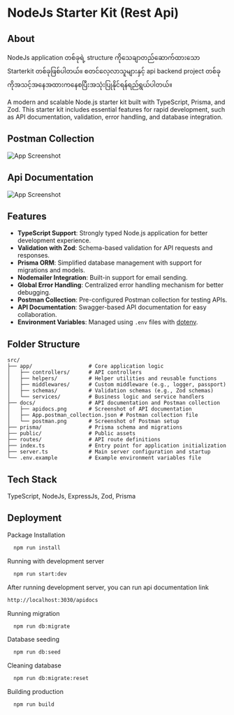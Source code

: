 
# NodeJs Starter Kit (Rest Api)

## About

NodeJs application တစ်ခုရဲ့ structure ကိုသေချာတည်ဆောက်ထားသော Starterkit တစ်ခုဖြစ်ပါတယ်။ စတင်လေ့လာသူများနှင့် api backend project တစ်ခုကိုအသင့်အနေအထားကနေစပြီးအသုံးပြုနိုင်ရန်ရည်ရွယ်ပါတယ်။

A modern and scalable Node.js starter kit built with TypeScript, Prisma, and Zod. This starter kit includes essential features for rapid development, such as API documentation, validation, error handling, and database integration.

## Postman Collection

![App Screenshot](https://github.com/aungpaingsoe-dev/nodejs-starterkit-restapi/blob/main/docs/postman.png?raw=true)

## Api Documentation

![App Screenshot](https://github.com/aungpaingsoe-dev/nodejs-starterkit-restapi/blob/main/docs/apidocs.png?raw=true)

## Features

- **TypeScript Support**: Strongly typed Node.js application for better development experience.
- **Validation with Zod**: Schema-based validation for API requests and responses.
- **Prisma ORM**: Simplified database management with support for migrations and models.
- **Nodemailer Integration**: Built-in support for email sending.
- **Global Error Handling**: Centralized error handling mechanism for better debugging.
- **Postman Collection**: Pre-configured Postman collection for testing APIs.
- **API Documentation**: Swagger-based API documentation for easy collaboration.
- **Environment Variables**: Managed using `.env` files with [dotenv](https://github.com/motdotla/dotenv).

## Folder Structure

```plaintext
src/
├── app/                  # Core application logic
│   ├── controllers/      # API controllers
│   ├── helpers/          # Helper utilities and reusable functions
│   ├── middlewares/      # Custom middleware (e.g., logger, passport)
│   ├── schemas/          # Validation schemas (e.g., Zod schemas)
│   └── services/         # Business logic and service handlers
├── docs/                 # API documentation and Postman collection
│   ├── apidocs.png       # Screenshot of API documentation
│   ├── App.postman_collection.json # Postman collection file
│   └── postman.png       # Screenshot of Postman setup
├── prisma/               # Prisma schema and migrations
├── public/               # Public assets
├── routes/               # API route definitions
├── index.ts              # Entry point for application initialization
├── server.ts             # Main server configuration and startup
└── .env.example          # Example environment variables file
```

## Tech Stack

TypeScript, NodeJs, ExpressJs, Zod, Prisma 

## Deployment

Package Installation

```bash
  npm run install
```

Running with development server

```bash
  npm run start:dev
```

After running development server, you can run api documentation link

```bash
http://localhost:3030/apidocs
```

Running migration 

```bash
  npm run db:migrate
```

Database seeding 

```bash
  npm run db:seed
```

Cleaning database

```bash
  npm run db:migrate:reset
```

Building production

```bash
  npm run build
```

